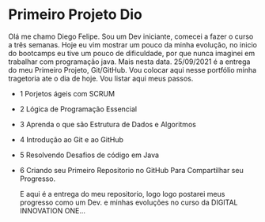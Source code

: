 # Primeiro Projeto Dio

   Olá me chamo Diego Felipe. Sou um Dev iniciante, comecei a fazer o curso a três semanas.     Hoje eu vim mostrar um pouco da minha evolução, no inicio do bootcamps eu tive um pouco de  dificuldade, por que nunca imaginei em trabalhar com programação java. Mais nesta data. 25/09/2021 é a entrega do meu Primeiro Projeto, Git/GitHub. Vou colocar aqui nesse portfólio minha tragetoria ate o dia de hoje. Vou listar aqui meus passos.

- 1 Porjetos ágeis com SCRUM

- 2 Lógica de Programação Essencial

- 3 Aprenda o que são Estrutura de Dados e Algoritmos

- 4 Introdução ao Git e ao GitHub

- 5 Resolvendo Desafios de código em Java 

- 6 Criando seu Primeiro Repositorio no GitHub Para Compartilhar seu Progresso.

  E aqui é a entrega do meu repositorio, logo logo postarei meus progresso como um Dev. e minhas evoluções no curso da DIGITAL INNOVATION ONE...